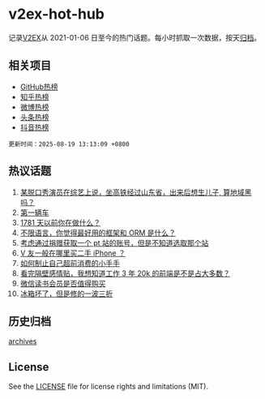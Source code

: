 # v2ex-hot-hub

 记录[V2EX](https://www.v2ex.com/)从 2021-01-06 日至今的热门话题。每小时抓取一次数据，按天[归档](archives)。
 
 ## 相关项目

- [GitHub热榜](https://github.com/lonnyzhang423/github-hot-hub)
- [知乎热榜](https://github.com/lonnyzhang423/zhihu-hot-hub)
- [微博热榜](https://github.com/lonnyzhang423/weibo-hot-hub)
- [头条热榜](https://github.com/lonnyzhang423/toutiao-hot-hub)
- [抖音热榜](https://github.com/lonnyzhang423/douyin-hot-hub)


 `更新时间：2025-08-19 13:13:09 +0800`

## 热议话题

1. [某脱口秀演员在综艺上说，坐高铁经过山东省，出来后想生儿子, 算地域黑吗？](https://www.v2ex.com/t/1153339)
1. [第一辆车](https://www.v2ex.com/t/1153201)
1. [1781 天以前你在做什么？](https://www.v2ex.com/t/1153197)
1. [不限语言，你觉得最好用的框架和 ORM 是什么？](https://www.v2ex.com/t/1153288)
1. [考虑通过捐赠获取一个 pt 站的账号，但是不知道选取那个站](https://www.v2ex.com/t/1153203)
1. [V 友一般在哪里买二手 iPhone ？](https://www.v2ex.com/t/1153143)
1. [如何制止自己超前消费的小手手](https://www.v2ex.com/t/1153246)
1. [看完隔壁感情贴，我想知道工作 3 年 20k 的前端是不是占大多数？](https://www.v2ex.com/t/1153267)
1. [微信读书会员是否值得购买](https://www.v2ex.com/t/1153337)
1. [冰箱坏了，但是修的一波三折](https://www.v2ex.com/t/1153340)

## 历史归档

[archives](archives)

## License

See the [LICENSE](LICENSE) file for license rights and limitations (MIT).
